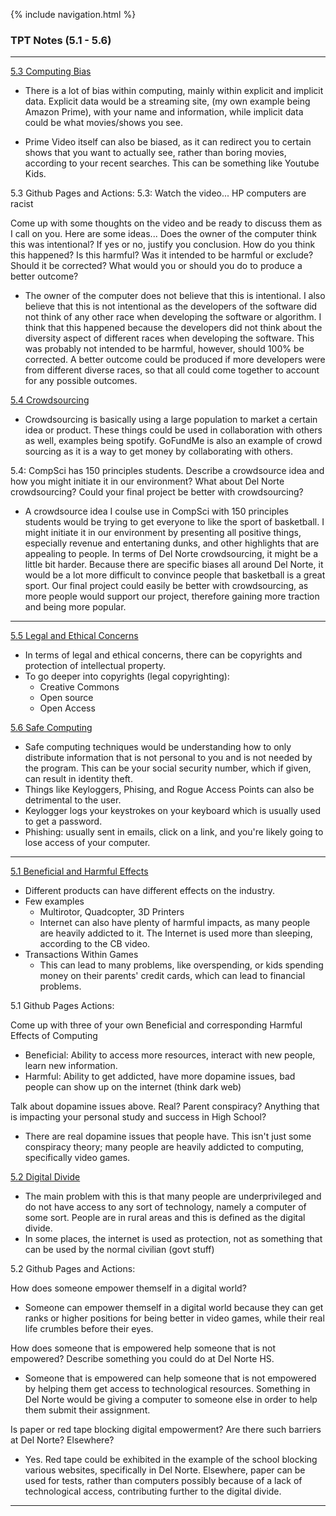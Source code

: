 {% include navigation.html %}

### TPT Notes (5.1 - 5.6)
-------------------------------------------------------------------------------------------------------------------------------

[5.3 Computing Bias](https://drive.google.com/file/d/1b8-Ou9aGQezmaZRsTEWaY2JZIwdHIzxE/view?usp=sharing)
- There is a lot of bias within computing, mainly within explicit and implicit data. Explicit data would be a streaming site, (my own example being Amazon Prime), with your name and information, while implicit data could be what movies/shows you see. 

- Prime Video itself can also be biased, as it can redirect you to certain shows that you want to actually see, rather than boring movies, according to your recent searches. This can be something like Youtube Kids. 

5.3 Github Pages and Actions:
5.3: Watch the video... HP computers are racist 

Come up with some thoughts on the video and be ready to discuss them as I call on you. Here are some ideas... 
Does the owner of the computer think this was intentional? If yes or no, justify you conclusion. How do you think this happened? Is this harmful? Was it intended to be harmful or exclude? Should it be corrected? What would you or should you do to produce a better outcome?

- The owner of the computer does not believe that this is intentional. I also believe that this is not intentional as the developers of the software did not think of any other race when developing the software or algorithm. I think that this happened because the developers did not think about the diversity aspect of different races when developing the software. This was probably not intended to be harmful, however, should 100% be corrected. A better outcome could be produced if more developers were from different diverse races, so that all could come together to account for any possible outcomes. 

[5.4 Crowdsourcing](https://drive.google.com/file/d/1kgvjhR_EMEe3h5A5aa1idbKRXEEzTj7N/view?usp=sharing)
- Crowdsourcing is basically using a large population to market a certain idea or product. These things could be used in collaboration with others as well, examples being spotify. GoFundMe is also an example of crowd sourcing as it is a way to get money by collaborating with others. 

5.4: CompSci has 150 principles students. Describe a crowdsource idea and how you might initiate it in our environment? What about Del Norte crowdsourcing? Could your final project be better with crowdsourcing?
- A crowdsource idea I coulse use in CompSci with 150 principles students would be trying to get everyone to like the sport of basketball. I might initiate it in our environment by presenting all positive things, especially revenue and entertaning dunks, and other highlights that are appealing to people. In terms of Del Norte crowdsourcing, it might be a little bit harder. Because there are specific biases all around Del Norte, it would be a lot more difficult to convince people that basketball is a great sport. Our final project could easily be better with crowdsourcing, as more people would support our project, therefore gaining more traction and being more popular. 
---------------------------------------------------------------------------------------------------------------------------------
[5.5 Legal and Ethical Concerns](https://drive.google.com/file/d/1-ezX6JN6ACtUE4fXxvd2TnkaVcoFzD65/view?usp=sharing)
- In terms of legal and ethical concerns, there can be copyrights and protection of intellectual property. 
- To go deeper into copyrights (legal copyrighting):
   - Creative Commons
   - Open source 
   - Open Access

[5.6 Safe Computing](https://drive.google.com/file/d/1JIxOvsWfI9YyXgqx6PQwXC6Xsw5T-pPP/view?usp=sharing)

- Safe computing techniques would be understanding how to only distribute information that is not personal to you and is not needed by the program. This can be your social security number, which if given, can result in identity theft. 
- Things like Keyloggers, Phising, and Rogue Access Points can also be detrimental to the user.
- Keylogger logs your keystrokes on your keyboard which is usually used to get a password. 
- Phishing: usually sent in emails, click on a link, and you're likely going to lose access of your computer.


------------------------------------------------------------------------------------------
[5.1 Beneficial and Harmful Effects](https://drive.google.com/file/d/1RXc68oLrmCTquHnKL4IQV9qIqkvJQb4L/view?usp=sharing)

- Different products can have different effects on the industry.
- Few examples
   - Multirotor, Quadcopter, 3D Printers
   - Internet can also have plenty of harmful impacts, as many people are heavily addicted to it. The Internet is used more than sleeping, according to the CB video. 
- Transactions Within Games
   - This can lead to many problems, like overspending, or kids spending money on their parents' credit cards, which can lead to financial problems. 
  

5.1 Github Pages Actions:

Come up with three of your own Beneficial and corresponding Harmful Effects of Computing
- Beneficial: Ability to access more resources, interact with new people, learn new information. 
- Harmful: Ability to get addicted, have more dopamine issues, bad people can show up on the internet (think dark web)

Talk about dopamine issues above. Real? Parent conspiracy? Anything that is impacting your personal study and success in High School?
- There are real dopamine issues that people have. This isn't just some conspiracy theory; many people are heavily addicted to computing, specifically video games. 


[5.2 Digital Divide](https://drive.google.com/file/d/1MXKE5eKrMnXbcsAblrk7Bp0HRPcLy6Ub/view?usp=sharing)
- The main problem with this is that many people are underprivileged and do not have access to any sort of technology, namely a computer of some sort. People are in rural areas and this is defined as the digital divide.
- In some places, the internet is used as protection, not as something that can be used by the normal civilian (govt stuff)


5.2 Github Pages and Actions:

How does someone empower themself in a digital world?
- Someone can empower themself in a digital world because they can get ranks or higher positions for being better in video games, while their real life crumbles before their eyes. 


How does someone that is empowered help someone that is not empowered? Describe something you could do at Del Norte HS.
- Someone that is empowered can help someone that is not empowered by helping them get access to technological resources. Something in Del Norte would be giving a computer to someone else in order to help them submit their assignment. 


Is paper or red tape blocking digital empowerment? Are there such barriers at Del Norte? Elsewhere?
- Yes. Red tape could be exhibited in the example of the school blocking various websites, specifically in Del Norte. Elsewhere, paper can be used for tests, rather than computers possibly because of a lack of technological access, contributing further to the digital divide. 
--------------------------------------------------------------------------------------------------------
